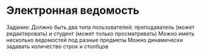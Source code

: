 # Электронная ведомость
Задание: 
Должно быть два типа пользователей: преподаватель (может редактировать) и студент (может только просматривать)
Можно иметь несколько ведомостей под разные предметы
Можно динамически задавать количество строк и столбцов


